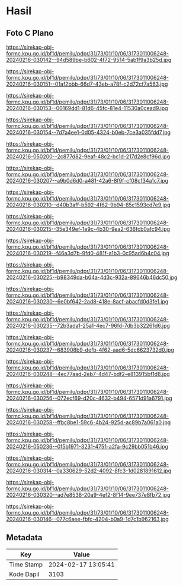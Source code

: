 # Hasil

## Foto C Plano

https://sirekap-obj-formc.kpu.go.id/bf1d/pemilu/pdpr/31/73/01/10/06/3173011006248-20240216-030142--94d589be-b602-4f72-9514-5ab1f9a3b25d.jpg

https://sirekap-obj-formc.kpu.go.id/bf1d/pemilu/pdpr/31/73/01/10/06/3173011006248-20240216-030151--01af2bbb-66d7-43eb-a78f-c2d72cf7a563.jpg

https://sirekap-obj-formc.kpu.go.id/bf1d/pemilu/pdpr/31/73/01/10/06/3173011006248-20240216-030153--00169dd1-81d6-45fc-81e4-11530a0cead9.jpg

https://sirekap-obj-formc.kpu.go.id/bf1d/pemilu/pdpr/31/73/01/10/06/3173011006248-20240216-030154--7d7a4ee1-0d05-4324-b0eb-7ce3a035fdd7.jpg

https://sirekap-obj-formc.kpu.go.id/bf1d/pemilu/pdpr/31/73/01/10/06/3173011006248-20240216-050200--2c877d82-9eaf-48c2-bc1d-217d2e8cf96d.jpg

https://sirekap-obj-formc.kpu.go.id/bf1d/pemilu/pdpr/31/73/01/10/06/3173011006248-20240216-030207--a9b0d6d0-a481-42a6-8f9f-cf08cf34a1c7.jpg

https://sirekap-obj-formc.kpu.go.id/bf1d/pemilu/pdpr/31/73/01/10/06/3173011006248-20240216-030210--d40b3aff-b592-4f62-9b94-85c1593cd7e9.jpg

https://sirekap-obj-formc.kpu.go.id/bf1d/pemilu/pdpr/31/73/01/10/06/3173011006248-20240216-030215--35e349ef-1e9c-4b30-9ea2-636fcb0afc94.jpg

https://sirekap-obj-formc.kpu.go.id/bf1d/pemilu/pdpr/31/73/01/10/06/3173011006248-20240216-030219--f46a3d7b-9fd0-481f-a1b3-0c95ad6b4c04.jpg

https://sirekap-obj-formc.kpu.go.id/bf1d/pemilu/pdpr/31/73/01/10/06/3173011006248-20240216-030225--b98349da-b64a-4d3c-932a-89646b46dc50.jpg

https://sirekap-obj-formc.kpu.go.id/bf1d/pemilu/pdpr/31/73/01/10/06/3173011006248-20240216-030230--6e0bf642-2ad8-418e-8acf-abacfd0d3fe1.jpg

https://sirekap-obj-formc.kpu.go.id/bf1d/pemilu/pdpr/31/73/01/10/06/3173011006248-20240216-030235--72b3ada1-25a1-4ec7-96fd-7db3b32261d6.jpg

https://sirekap-obj-formc.kpu.go.id/bf1d/pemilu/pdpr/31/73/01/10/06/3173011006248-20240216-030237--683908b9-defb-4f62-aad6-5dc6623732d0.jpg

https://sirekap-obj-formc.kpu.go.id/bf1d/pemilu/pdpr/31/73/01/10/06/3173011006248-20240216-030248--4ec77aad-2eb7-4d47-bdf2-e813915bf1d8.jpg

https://sirekap-obj-formc.kpu.go.id/bf1d/pemilu/pdpr/31/73/01/10/06/3173011006248-20240216-030256--072ecf69-d20c-4632-b494-6571d91a6791.jpg

https://sirekap-obj-formc.kpu.go.id/bf1d/pemilu/pdpr/31/73/01/10/06/3173011006248-20240216-030258--ffbc8be1-59c6-4b24-925d-ac89b7a061a0.jpg

https://sirekap-obj-formc.kpu.go.id/bf1d/pemilu/pdpr/31/73/01/10/06/3173011006248-20240216-050236--0f5b1971-3231-4751-a2fa-9c29bb051b46.jpg

https://sirekap-obj-formc.kpu.go.id/bf1d/pemilu/pdpr/31/73/01/10/06/3173011006248-20240216-030314--0a330629-52d2-4092-8fc3-1d0281891612.jpg

https://sirekap-obj-formc.kpu.go.id/bf1d/pemilu/pdpr/31/73/01/10/06/3173011006248-20240216-030320--ad7e8538-20a9-4ef2-8f14-9ee737e8fb72.jpg

https://sirekap-obj-formc.kpu.go.id/bf1d/pemilu/pdpr/31/73/01/10/06/3173011006248-20240216-030146--077c6aee-fbfc-4204-b0a9-1d7c1b962163.jpg


## Metadata

| Key        | Value               |
| ---------- | ------------------- |
| Time Stamp | 2024-02-17 13:05:41 |
| Kode Dapil | 3103                |



